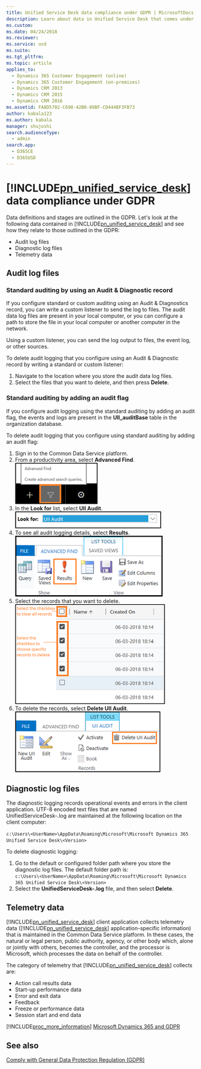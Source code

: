 ```yaml
---
title: Unified Service Desk data compliance under GDPR | MicrosoftDocs
description: Learn about data in Unified Service Desk that comes under General Data Protection Regulation (GDPR)
ms.custom: 
ms.date: 04/24/2018
ms.reviewer: 
ms.service: usd
ms.suite: 
ms.tgt_pltfrm: 
ms.topic: article
applies_to: 
  - Dynamics 365 Customer Engagement (online)
  - Dynamics 365 Customer Engagement (on-premises)
  - Dynamics CRM 2013
  - Dynamics CRM 2015
  - Dynamics CRM 2016
ms.assetid: FA8D5702-C698-42B0-89BF-CD444BF3FB73
author: kabala123
ms.author: kabala
manager: shujoshi
search.audienceType: 
  - admin
search.app: 
  - D365CE
  - D365USD
---
```

# [!INCLUDE[pn_unified_service_desk](../../includes/pn-unified-service-desk.md)] data compliance under GDPR

Data definitions and stages are outlined in the GDPR. Let's look at the following data contained in [!INCLUDE[pn_unified_service_desk](../../includes/pn-unified-service-desk.md)] and see how they relate to those outlined in the GDPR:

- Audit log files
- Diagnostic log files
- Telemetry data

## Audit log files

### Standard auditing by using an Audit & Diagnostic record

If you configure standard or custom auditing using an Audit & Diagnostics record, you can write a custom listener to send the log to files. The audit data log files are present in your local computer, or you can configure a path to store the file in your local computer or another computer in the network. 

Using a custom listener, you can send the log output to files, the event log, or other sources.

To delete audit logging that you configure using an Audit & Diagnostic record by writing a standard or custom listener:

1. Navigate to the location where you store the audit data log files.
2. Select the files that you want to delete, and then press **Delete**.

### Standard auditing by adding an audit flag

If you configure audit logging using the standard auditing by adding an audit flag, the
events and logs are present in the **UII_auditBase** table in the organization database.

To delete audit logging that you configure using standard auditing by adding an audit flag:

1. Sign in to the Common Data Service platform.
2. From a productivity area, select **Advanced Find**.</br>
   ![Click Advanced Find](../../unified-service-desk/media/advance-find-usd-gdpr-crm-server.PNG "Click Advanced Find")
3. In the **Look for** list, select **UII Audit**.</br>
   ![Click UII Audit option](../../unified-service-desk/media/look-usd-gdpr-crm-server.PNG "Click UII Audit option")
4. To see all audit logging details, select **Results**.</br>
   ![Click on Results option](../../unified-service-desk/media/results-usd-gdpr-crm-server.PNG "Click on Results option")
5. Select the records that you want to delete.</br>
   ![Select records to delete](../../unified-service-desk/media/select-records-usd-gdpr-crm-server.PNG "Select records to delete")
6. To delete the records, select **Delete UII Audit**.</br>
   ![Click Delete UII Audit option](../../unified-service-desk/media/delete-records-uii-audit-usd-gdpr-crm-server.PNG "Click Delete UII Audit option")

## Diagnostic log files

The diagnostic logging records operational events and errors in the client application. UTF-8 encoded text files that are named UnifiedServiceDesk-<date>.log are maintained at the following location on the client computer:

`c:\Users\<UserName>\AppData\Roaming\Microsoft\Microsoft Dynamics 365 Unified Service Desk\<Version>`

To delete diagnostic logging:

1. Go to the default or configured folder path where you store the diagnostic log files.
The default folder path is: </br>
`c:\Users\<UserName>\AppData\Roaming\Microsoft\Microsoft Dynamics 365 Unified Service Desk\<Version>`
2. Select the **UnifiedServiceDesk-<date>.log** file, and then select **Delete**.

## Telemetry data

[!INCLUDE[pn_unified_service_desk](../../includes/pn-unified-service-desk.md)] client application collects telemetry data ([!INCLUDE[pn_unified_service_desk](../../includes/pn-unified-service-desk.md)] application-specific information) that is maintained in the Common Data Service platform. In these cases, the natural or legal person, public authority, agency, or other body which, alone or jointly with others, becomes the controller, and the processor is Microsoft, which processes the data on behalf of the controller.

The category of telemetry that [!INCLUDE[pn_unified_service_desk](../../includes/pn-unified-service-desk.md)] collects are:

- Action call results data
- Start-up performance data
- Error and exit data
- Feedback
- Freeze or performance data
- Session start and end data

[!INCLUDE[proc_more_information](../../includes/proc-more-information.md)] [Microsoft Dynamics 365 and GDPR](https://docs.microsoft.com/en-us/dynamics365/get-started/gdpr/index)

## See also

[Comply with General Data Protection Regulation (GDPR)](comply-gdpr.md)
